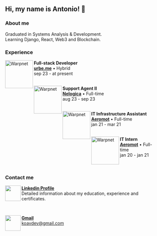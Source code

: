 <h2> Hi, my name is Antonio! 👋 </h2>

<h3> About me </h3>
Graduated in Systems Analysis & Development. <br>
Learning Django, React, Web3 and Blockchain. <br>


<h3> Experience </h3>

[<img align="left" height="90px" width="90px" alt="Warpnet" src="https://media.licdn.com/dms/image/D4E0BAQFRy2Io2nJOcg/company-logo_100_100/0/1681232221607?e=1702512000&v=beta&t=MVeHTlNZvfaNWGCieB_ggwuMUcJQWPyGdRi2DEblokk">](https://urbe.me)

**Full-stack Developer** <br>
[**urbe.me**](https://www.urbe.me/) • Hybrid <br>
sep 23 - at present <br>
<br>

[<img align="left" height="90px" width="90px" alt="Warpnet" src="https://media.licdn.com/dms/image/C4D0BAQH7_Ub8IURCiw/company-logo_100_100/0/1608570441355?e=1702512000&v=beta&t=x2ADA7RlqTj5CsBmq6tYjVlYQ3fnw_c87u4EwaAWXRw">](https://nelogica.com.br)

**Support Agent II** <br>
[**Nelogica**](https://www.nelogica.com.br/) • Full-time <br>
aug 23 - sep 23 <br>
<br>


[<img align="left" height="90px" width="90px" alt="Warpnet" src="https://yt3.ggpht.com/SZEjksa90qq0xpXbAJlIWIByXizjW_RlL88pNEu2wMA-UaGonHgt1nz-EsNwdMaOf1Amq_U=s68-c-k-c0x00ffffff-no-rj">](https://aeromot.com.br)

**IT Infrastructure Assistant** <br>
[**Aeromot**](https://www.aeromot.com.br/) • Full-time <br>
jan 21 - mar 21 <br>
<br>

[<img align="left" height="90px" width="90px" alt="Warpnet" src="https://yt3.ggpht.com/SZEjksa90qq0xpXbAJlIWIByXizjW_RlL88pNEu2wMA-UaGonHgt1nz-EsNwdMaOf1Amq_U=s68-c-k-c0x00ffffff-no-rj">](https://aeromot.com.br)

**IT Intern** <br>
[**Aeromot**](https://www.aeromot.com.br/) • Full-time <br>
jan 20 - jan 21 <br>


<br>

<h3> Contact me </h3>

[<img align="left" height="50" src="https://cdn.jsdelivr.net/gh/devicons/devicon/icons/linkedin/linkedin-original.svg" />](https://linkedin.com/in/antoniokoav)
[**Linkedin Profile**](https://linkedin.com/in/antoniokoav) <br>
Detailed information about my education, experience and certificates. <br>

<br>

[<img align="left" height="50" src="https://cdn-icons-png.flaticon.com/512/281/281769.png" />](mailto:koavdev@gmail.com)
[**Gmail**](mailto:koavdev@gmail.com) <br>
koavdev@gmail.com  <br> 


          
          

